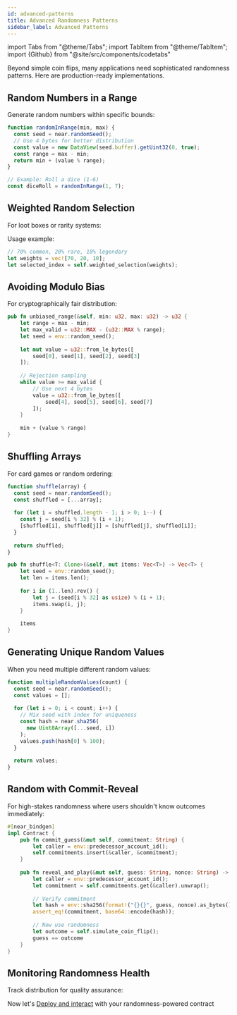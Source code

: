 ```yaml
---
id: advanced-patterns
title: Advanced Randomness Patterns
sidebar_label: Advanced Patterns
---
```


import Tabs from "@theme/Tabs";
import TabItem from "@theme/TabItem";
import {Github} from "@site/src/components/codetabs"

Beyond simple coin flips, many applications need sophisticated randomness patterns. Here are production-ready implementations.

## Random Numbers in a Range

Generate random numbers within specific bounds:

<Tabs>
  <TabItem value="js" label="JavaScript" default>

```javascript
function randomInRange(min, max) {
  const seed = near.randomSeed();
  // Use 4 bytes for better distribution
  const value = new DataView(seed.buffer).getUint32(0, true);
  const range = max - min;
  return min + (value % range);
}

// Example: Roll a dice (1-6)
const diceRoll = randomInRange(1, 7);
```

  </TabItem>
  <TabItem value="rust" label="Rust">

<Github language="rust" start="85" end="92" url="https://github.com/near-examples/coin-flip-examples/blob/main/contract-rs/src/lib.rs" />

  </TabItem>
</Tabs>

## Weighted Random Selection

For loot boxes or rarity systems:

<Github language="rust" start="94" end="110" url="https://github.com/near-examples/coin-flip-examples/blob/main/contract-rs/src/lib.rs" />

Usage example:
```rust
// 70% common, 20% rare, 10% legendary
let weights = vec![70, 20, 10];
let selected_index = self.weighted_selection(weights);
```

## Avoiding Modulo Bias

For cryptographically fair distribution:

```rust
pub fn unbiased_range(&self, min: u32, max: u32) -> u32 {
    let range = max - min;
    let max_valid = u32::MAX - (u32::MAX % range);
    let seed = env::random_seed();
    
    let mut value = u32::from_le_bytes([
        seed[0], seed[1], seed[2], seed[3]
    ]);
    
    // Rejection sampling
    while value >= max_valid {
        // Use next 4 bytes
        value = u32::from_le_bytes([
            seed[4], seed[5], seed[6], seed[7]
        ]);
    }
    
    min + (value % range)
}
```

## Shuffling Arrays

For card games or random ordering:

<Tabs>
  <TabItem value="js" label="JavaScript" default>

```javascript
function shuffle(array) {
  const seed = near.randomSeed();
  const shuffled = [...array];
  
  for (let i = shuffled.length - 1; i > 0; i--) {
    const j = seed[i % 32] % (i + 1);
    [shuffled[i], shuffled[j]] = [shuffled[j], shuffled[i]];
  }
  
  return shuffled;
}
```

  </TabItem>
  <TabItem value="rust" label="Rust">

```rust
pub fn shuffle<T: Clone>(&self, mut items: Vec<T>) -> Vec<T> {
    let seed = env::random_seed();
    let len = items.len();
    
    for i in (1..len).rev() {
        let j = (seed[i % 32] as usize) % (i + 1);
        items.swap(i, j);
    }
    
    items
}
```

  </TabItem>
</Tabs>

## Generating Unique Random Values

When you need multiple different random values:

```javascript
function multipleRandomValues(count) {
  const seed = near.randomSeed();
  const values = [];
  
  for (let i = 0; i < count; i++) {
    // Mix seed with index for uniqueness
    const hash = near.sha256(
      new Uint8Array([...seed, i])
    );
    values.push(hash[0] % 100);
  }
  
  return values;
}
```

## Random with Commit-Reveal

For high-stakes randomness where users shouldn't know outcomes immediately:

```rust
#[near_bindgen]
impl Contract {
    pub fn commit_guess(&mut self, commitment: String) {
        let caller = env::predecessor_account_id();
        self.commitments.insert(&caller, &commitment);
    }
    
    pub fn reveal_and_play(&mut self, guess: String, nonce: String) -> bool {
        let caller = env::predecessor_account_id();
        let commitment = self.commitments.get(&caller).unwrap();
        
        // Verify commitment
        let hash = env::sha256(format!("{}{}", guess, nonce).as_bytes());
        assert_eq!(commitment, base64::encode(hash));
        
        // Now use randomness
        let outcome = self.simulate_coin_flip();
        guess == outcome
    }
}
```

## Monitoring Randomness Health

Track distribution for quality assurance:

<Github language="rust" start="112" end="130" url="https://github.com/near-examples/coin-flip-examples/blob/main/contract-rs/src/lib.rs" />

Now let's [Deploy and interact](5-deployment.md) with your randomness-powered contract